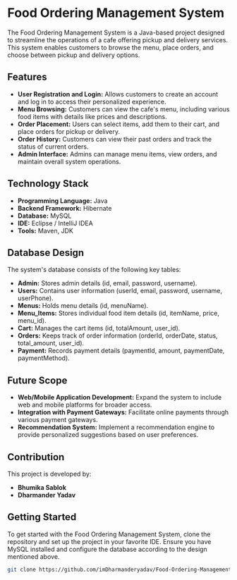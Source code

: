 # Food Ordering Management System

The Food Ordering Management System is a Java-based project designed to streamline the operations of a cafe offering pickup and delivery services. This system enables customers to browse the menu, place orders, and choose between pickup and delivery options. 

## Features
- **User Registration and Login:** Allows customers to create an account and log in to access their personalized experience.
- **Menu Browsing:** Customers can view the cafe's menu, including various food items with details like prices and descriptions.
- **Order Placement:** Users can select items, add them to their cart, and place orders for pickup or delivery.
- **Order History:** Customers can view their past orders and track the status of current orders.
- **Admin Interface:** Admins can manage menu items, view orders, and maintain overall system operations.

## Technology Stack
- **Programming Language:** Java
- **Backend Framework:** Hibernate
- **Database:** MySQL
- **IDE:** Eclipse / IntelliJ IDEA
- **Tools:** Maven, JDK

## Database Design
The system's database consists of the following key tables:
- **Admin:** Stores admin details (id, email, password, username).
- **Users:** Contains user information (userId, email, password, username, userPhone).
- **Menus:** Holds menu details (id, menuName).
- **Menu_Items:** Stores individual food item details (id, itemName, price, menu_id).
- **Cart:** Manages the cart items (id, totalAmount, user_id).
- **Orders:** Keeps track of order information (orderId, orderDate, status, total_amount, user_id).
- **Payment:** Records payment details (paymentId, amount, paymentDate, paymentMethod).

## Future Scope
- **Web/Mobile Application Development:** Expand the system to include web and mobile platforms for broader access.
- **Integration with Payment Gateways:** Facilitate online payments through various payment gateways.
- **Recommendation System:** Implement a recommendation engine to provide personalized suggestions based on user preferences.

## Contribution
This project is developed by:
- **Bhumika Sablok**
- **Dharmander Yadav**

## Getting Started
To get started with the Food Ordering Management System, clone the repository and set up the project in your favorite IDE. Ensure you have MySQL installed and configure the database according to the design mentioned above.

```bash
git clone https://github.com/imDharmanderyadav/Food-Ordering-Management-System.git
